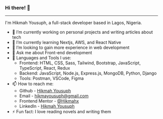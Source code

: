 ### Hi there! 👋
****
I'm Hikmah Yousuph, a full-stack developer based in Lagos, Nigeria. 

<!--
**Hikmahx/hikmahx** is a ✨ _special_ ✨ repository because its `README.md` (this file) appears on your GitHub profile.

Here are some ideas to get you started:
-->
- 🔭 I’m currently working on personal projects and writing articles about tech
- 🌱 I’m currently learning Nextjs, AWS, and React Native
- 🤔 I’m looking to gain more experience in web development
- 💬 Ask me about Front-end development
- 🧰 Languages and Tools I use:
    - Frontend: HTML, CSS, Sass, Tailwind, Bootstrap, JavaScript, TypeScript, React, Redux
    - Backend: JavaScript, Node.js, Express.js, MongoDB, Python, Django 
    - Tools: Postman, VSCode, Figma
- 📫 How to reach me:
    - Github - [Hikmah Yousuph](https://github.com/Hikmahx)
    -  Email - [hikmayousuph@gmail.com](hikmayousuph@gmail.com)
    - Frontend Mentor - [@Hikmahx](https://www.frontendmentor.io/profile/Hikmahx)
    - LinkedIn - [Hikmah Yousuph](linkedin.com/in/hikmah-yousuph-449467204/)
- ⚡ Fun fact: I love reading novels and writing them
